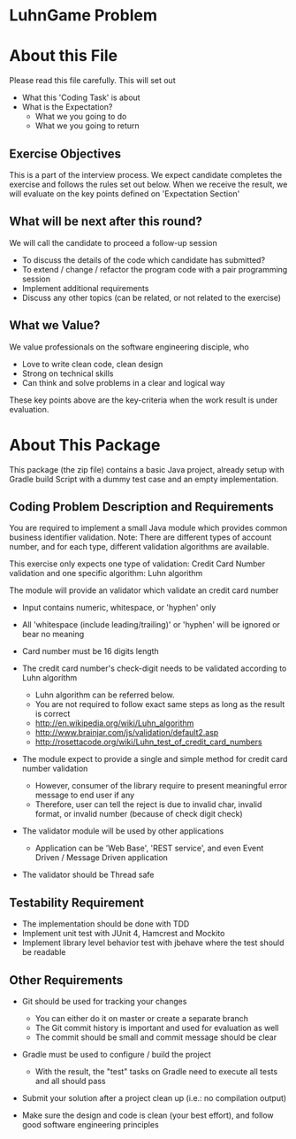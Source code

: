 LuhnGame Problem
==================

About this File
===============
Please read this file carefully. This will set out
- What this 'Coding Task' is about
- What is the Expectation?
    - What we you going to do
    - What we you going to return


Exercise Objectives
--------------------------
This is a part of the interview process. We expect candidate completes the exercise and follows the rules set out below.
When we receive the result, we will evaluate on the key points defined on 'Expectation Section'


What will be next after this round?
----------------------------------------------
We will call the candidate to proceed a follow-up session
- To discuss the details of the code which candidate has submitted?
- To extend / change / refactor the program code with a pair programming session
- Implement additional requirements
- Discuss any other topics (can be related, or not related to the exercise)

What we Value?
---------------------
We value professionals on the software engineering disciple, who
- Love to write clean code, clean design
- Strong on technical skills
- Can think and solve problems in a clear and logical way

These key points above are the key-criteria when the work result is under evaluation.


About This Package
===================
This package (the zip file) contains a basic Java project, already setup with Gradle build
Script with a dummy test case and an empty implementation.


Coding Problem Description and Requirements
---------------------------------------------------------------
You are required to implement a small Java module which provides common business identifier validation.
Note: There are different types of account number, and for each type, different validation algorithms are available.

This exercise only expects one type of validation: Credit Card Number validation and one specific algorithm: Luhn algorithm

The module will provide an validator which validate an credit card number
- Input contains numeric, whitespace, or 'hyphen' only
- All 'whitespace (include leading/trailing)' or 'hyphen' will be ignored or bear no meaning
- Card number must be 16 digits length
- The credit card number's check-digit needs to be validated according to Luhn algorithm
    - Luhn algorithm can be referred below.
    - You are not required to follow exact same steps as long as the result is correct
    - http://en.wikipedia.org/wiki/Luhn_algorithm
    - http://www.brainjar.com/js/validation/default2.asp
    - http://rosettacode.org/wiki/Luhn_test_of_credit_card_numbers

- The module expect to provide a single and simple method for credit card number validation
    - However, consumer of the library require to present meaningful error message to end user if any
    - Therefore, user can tell the reject is due to invalid char, invalid format, or invalid number (because of check digit check)

- The validator module will be used by other applications
    - Application can be 'Web Base', 'REST service', and even Event Driven / Message Driven application 

- The validator should be Thread safe

Testability Requirement
-----------------------
- The implementation should be done with TDD
- Implement unit test with JUnit 4, Hamcrest and Mockito
- Implement library level behavior test with jbehave where the test should be readable

Other Requirements
------------------
- Git should be used for tracking your changes 
    - You can either do it on master or create a separate branch
    - The Git commit history is important and used for evaluation as well
    - The commit should be small and commit message should be clear
	
- Gradle must be used to configure / build the project
    - With the result, the "test" tasks on Gradle need to execute all tests and all should pass
- Submit your solution after a project clean up (i.e.: no compilation output)
- Make sure the design and code is clean (your best effort), and follow good software engineering principles
